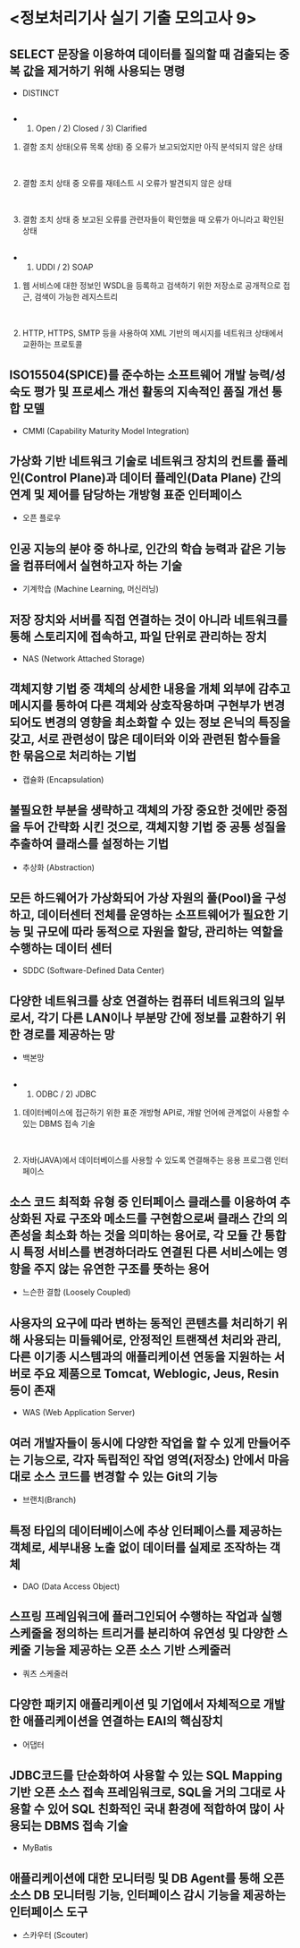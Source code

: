 # <정보처리기사 실기 기출 모의고사 9>

## SELECT 문장을 이용하여 데이터를 질의할 때 검출되는 중복 값을 제거하기 위해 사용되는 명령

* DISTINCT

## 

* 1) Open / 2) Closed / 3) Clarified

1) 결함 조치 상태(오류 목록 상태) 중 오류가 보고되었지만 아직 분석되지 않은 상태

​

2) 결함 조치 상태 중 오류를 재테스트 시 오류가 발견되지 않은 상태

​

3) 결함 조치 상태 중 보고된 오류를 관련자들이 확인했을 때 오류가 아니라고 확인된 상태

## 

* 1) UDDI / 2) SOAP

1) 웹 서비스에 대한 정보인 WSDL을 등록하고 검색하기 위한 저장소로 공개적으로 접근, 검색이 가능한 레지스트리

​

2) HTTP, HTTPS, SMTP 등을 사용하여 XML 기반의 메시지를 네트워크 상태에서 교환하는 프로토콜

## ISO15504(SPICE)를 준수하는 소프트웨어 개발 능력/성숙도 평가 및 프로세스 개선 활동의 지속적인 품질 개선 통합 모델 

* CMMI (Capability Maturity Model Integration)

## 가상화 기반 네트워크 기술로 네트워크 장치의 컨트롤 플레인(Control Plane)과 데이터 플레인(Data Plane) 간의 연계 및 제어를 담당하는 개방형 표준 인터페이스 

* 오픈 플로우

## 인공 지능의 분야 중 하나로, 인간의 학습 능력과 같은 기능을 컴퓨터에서 실현하고자 하는 기술 

* 기계학습 (Machine Learning, 머신러닝)

## 저장 장치와 서버를 직접 연결하는 것이 아니라 네트워크를 통해 스토리지에 접속하고, 파일 단위로 관리하는 장치 

* NAS (Network Attached Storage)

## 객체지향 기법 중 객체의 상세한 내용을 개체 외부에 감추고 메시지를 통하여 다른 객체와 상호작용하며 구현부가 변경되어도 변경의 영향을 최소화할 수 있는 정보 은닉의 특징을 갖고, 서로 관련성이 많은 데이터와 이와 관련된 함수들을 한 묶음으로 처리하는 기법

* 캡슐화 (Encapsulation)

## 불필요한 부분을 생략하고 객체의 가장 중요한 것에만 중점을 두어 간략화 시킨 것으로, 객체지향 기법 중 공통 성질을 추출하여 클래스를 설정하는 기법

* 추상화 (Abstraction)

## 모든 하드웨어가 가상화되어 가상 자원의 풀(Pool)을 구성하고, 데이터센터 전체를 운영하는 소프트웨어가 필요한 기능 및 규모에 따라 동적으로 자원을 할당, 관리하는 역할을 수행하는 데이터 센터 

* SDDC (Software-Defined Data Center)

## 다양한 네트워크를 상호 연결하는 컴퓨터 네트워크의 일부로서, 각기 다른 LAN이나 부분망 간에 정보를 교환하기 위한 경로를 제공하는 망 

* 백본망

## 

* 1) ODBC / 2) JDBC

1) 데이터베이스에 접근하기 위한 표준 개방형 API로, 개발 언어에 관계없이 사용할 수 있는 DBMS 접속 기술

​

2) 자바(JAVA)에서 데이터베이스를 사용할 수 있도록 연결해주는 응용 프로그램 인터페이스 

## 소스 코드 최적화 유형 중 인터페이스 클래스를 이용하여 추상화된 자료 구조와 메소드를 구현함으로써 클래스 간의 의존성을 최소화 하는 것을 의미하는 용어로, 각 모듈 간 통합 시 특정 서비스를 변경하더라도 연결된 다른 서비스에는 영향을 주지 않는 유연한 구조를 뜻하는 용어

* 느슨한 결합 (Loosely Coupled)

## 사용자의 요구에 따라 변하는 동적인 콘텐츠를 처리하기 위해 사용되는 미들웨어로, 안정적인 트랜잭션 처리와 관리, 다른 이기종 시스템과의 애플리케이션 연동을 지원하는 서버로 주요 제품으로 Tomcat, Weblogic, Jeus, Resin 등이 존재

* WAS (Web Application Server)

## 여러 개발자들이 동시에 다양한 작업을 할 수 있게 만들어주는 기능으로, 각자 독립적인 작업 영역(저장소) 안에서 마음대로 소스 코드를 변경할 수 있는 Git의 기능 

* 브랜치(Branch)

## 특정 타입의 데이터베이스에 추상 인터페이스를 제공하는 객체로, 세부내용 노출 없이 데이터를 실제로 조작하는 객체 

* DAO (Data Access Object)

## 스프링 프레임워크에 플러그인되어 수행하는 작업과 실행 스케줄을 정의하는 트리거를 분리하여 유연성 및 다양한 스케줄 기능을 제공하는 오픈 소스 기반 스케줄러

* 쿼츠 스케줄러

## 다양한 패키지 애플리케이션 및 기업에서 자체적으로 개발한 애플리케이션을 연결하는 EAI의 핵심장치 

* 어댑터

## JDBC코드를 단순화하여 사용할 수 있는 SQL Mapping 기반 오픈 소스 접속 프레임워크로, SQL을 거의 그대로 사용할 수 있어 SQL 친화적인 국내 환경에 적합하여 많이 사용되는 DBMS 접속 기술

* MyBatis

## 애플리케이션에 대한 모니터링 및 DB Agent를 통해 오픈 소스 DB 모니터링 기능, 인터페이스 감시 기능을 제공하는 인터페이스 도구 

* 스카우터 (Scouter)
